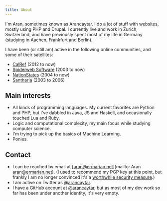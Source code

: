 ```yaml
---
title: About
---
```

I'm Aran, sometimes known as Arancaytar. I do a lot of stuff with websites,
mostly using PHP and Drupal. I currently live and work in Zurich, Switzerland,
and have previously spent most of my life in Germany (studying in Aachen,
Frankfurt and Berlin).

I have been (or still am) active in the following online communities, and some
of their satellites:

- [CalRef](https://calref.net) (2012 to now)
- [Spiderweb Software](https://spiderwebforums.ipbhost.com/) (2003 to now)
- [NationStates](https://www.nationstates.net/) (2004 to now)
- [Santharia](http://www.santharia.com/) (2003 to 2006)

## Main interests

- All kinds of programming languages. My current favorites are Python and PHP,
  but I've dabbled in Java, JS and Haskell, and occasionally touched Lua and Ruby.
- Logic and computational complexity, my main focus while studying computer science.
- I'm trying to pick up the basics of Machine Learning.
- Ponies.

## Contact

- I can be reached by email at [aran@ermarian.net](mailto: Aran <aran@ermarian.net>).
  (I used to recommend my PGP key at this point, but frankly I am no longer
  convinced it's a [worthwhile security measure](/about/security).)
- I am active on Twitter as [@arancaytar](https://twitter.com/arancaytar).
- I have a GitHub account at [@arancaytar](https://github.com/arancaytar), but
  as most of my dev work so far has been under another identity, it's very empty.
